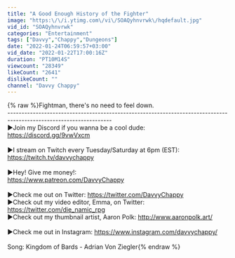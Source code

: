 ```yaml
---
title: "A Good Enough History of the Fighter"
image: "https:\/\/i.ytimg.com\/vi\/SOAQyhnvrwk\/hqdefault.jpg"
vid_id: "SOAQyhnvrwk"
categories: "Entertainment"
tags: ["Davvy","Chappy","Dungeons"]
date: "2022-01-24T06:59:57+03:00"
vid_date: "2022-01-22T17:00:16Z"
duration: "PT10M14S"
viewcount: "28349"
likeCount: "2641"
dislikeCount: ""
channel: "Davvy Chappy"
---
```

{% raw %}Fightman, there's no need to feel down.<br />-------------------------------------------------------------------------------------------------------------------<br />►Join my Discord if you wanna be a cool dude: <a rel="nofollow" target="blank" href="https://discord.gg/9vwVxcm">https://discord.gg/9vwVxcm</a><br /><br />►I stream on Twitch every Tuesday/Saturday at 6pm (EST): <a rel="nofollow" target="blank" href="https://twitch.tv/davvychappy">https://twitch.tv/davvychappy</a><br /><br />►Hey! Give me money!:<br /><a rel="nofollow" target="blank" href="https://www.patreon.com/DavvyChappy">https://www.patreon.com/DavvyChappy</a><br /><br />►Check me out on Twitter: <a rel="nofollow" target="blank" href="https://twitter.com/DavvyChappy">https://twitter.com/DavvyChappy</a><br />►Check out my video editor, Emma, on Twitter: <a rel="nofollow" target="blank" href="https://twitter.com/die_namic_rpg">https://twitter.com/die_namic_rpg</a><br />►Check out my thumbnail artist, Aaron Polk: <a rel="nofollow" target="blank" href="http://www.aaronpolk.art/">http://www.aaronpolk.art/</a><br /><br />►Check me out in Instagram: <a rel="nofollow" target="blank" href="https://www.instagram.com/davvychappy/">https://www.instagram.com/davvychappy/</a><br /><br />Song: Kingdom of Bards - Adrian Von Ziegler{% endraw %}
